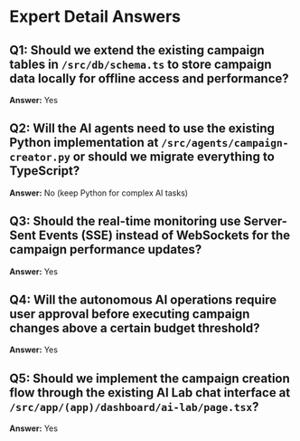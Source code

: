 # Expert Detail Answers

## Q1: Should we extend the existing campaign tables in `/src/db/schema.ts` to store campaign data locally for offline access and performance?
**Answer:** Yes

## Q2: Will the AI agents need to use the existing Python implementation at `/src/agents/campaign-creator.py` or should we migrate everything to TypeScript?
**Answer:** No (keep Python for complex AI tasks)

## Q3: Should the real-time monitoring use Server-Sent Events (SSE) instead of WebSockets for the campaign performance updates?
**Answer:** Yes

## Q4: Will the autonomous AI operations require user approval before executing campaign changes above a certain budget threshold?
**Answer:** Yes

## Q5: Should we implement the campaign creation flow through the existing AI Lab chat interface at `/src/app/(app)/dashboard/ai-lab/page.tsx`?
**Answer:** Yes